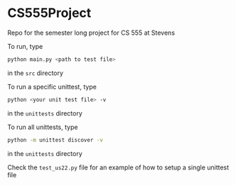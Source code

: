 # CS555Project
Repo for the semester long project for CS 555 at Stevens

To run, type 
```bash
python main.py <path to test file>
```
in the `src` directory

To run a specific unittest, type
```bash
python <your unit test file> -v
```
in the `unittests` directory

To run all unittests, type
```bash
python -m unittest discover -v
```
in the `unittests` directory

Check the `test_us22.py` file for an example of how to setup a single unittest file
